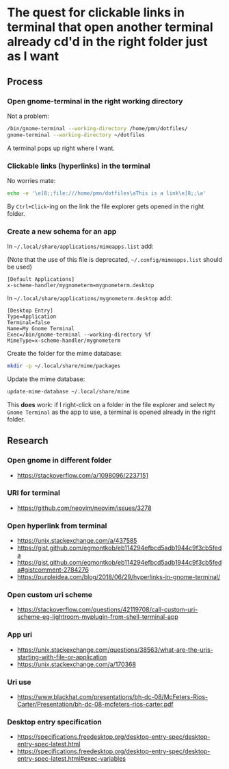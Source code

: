 # The quest for clickable links in terminal that open another terminal already cd'd in the right folder just as I want

## Process

### Open gnome-terminal in the right working directory

Not a problem:

```bash
/bin/gnome-terminal --working-directory /home/pmn/dotfiles/
gnome-terminal --working-directory ~/dotfiles
```

A terminal pops up right where I want.

### Clickable links (hyperlinks) in the terminal

No worries mate:

```bash
echo -e '\e]8;;file:///home/pmn/dotfiles\aThis is a link\e]8;;\a'
```

By `Ctrl+Click`-ing on the link the file explorer gets opened in the right folder.

### Create a new schema for an app

In `~/.local/share/applications/mimeapps.list` add:

(Note that the use of this file is deprecated, `~/.config/mimeapps.list` should be used)

```
[Default Applications]
x-scheme-handler/mygnometerm=mygnometerm.desktop
```

In `~/.local/share/applications/mygnometerm.desktop` add:

```
[Desktop Entry]
Type=Application
Terminal=false
Name=My Gnome Terminal
Exec=/bin/gnome-terminal --working-directory %f
MimeType=x-scheme-handler/mygnometerm
```

Create the folder for the mime database:

```bash
mkdir -p ~/.local/share/mime/packages
```

Update the mime database:
```bash
update-mime-database ~/.local/share/mime
```

This **does** work: if I right-click on a folder in the file explorer and select `My Gnome Terminal` as the app to use, a terminal is opened already in the right folder.

## Research

### Open gnome in different folder

* https://stackoverflow.com/a/1098096/2237151

### URI for terminal

* https://github.com/neovim/neovim/issues/3278

### Open hyperlink from terminal

* https://unix.stackexchange.com/a/437585
* https://gist.github.com/egmontkob/eb114294efbcd5adb1944c9f3cb5feda
* https://gist.github.com/egmontkob/eb114294efbcd5adb1944c9f3cb5feda#gistcomment-2784276
* https://purpleidea.com/blog/2018/06/29/hyperlinks-in-gnome-terminal/

### Open custom uri scheme

* https://stackoverflow.com/questions/42119708/call-custom-uri-scheme-eg-lightroom-myplugin-from-shell-terminal-app

### App uri

* https://unix.stackexchange.com/questions/38563/what-are-the-uris-starting-with-file-or-application
* https://unix.stackexchange.com/a/170368

### Uri use

* https://www.blackhat.com/presentations/bh-dc-08/McFeters-Rios-Carter/Presentation/bh-dc-08-mcfeters-rios-carter.pdf

### Desktop entry specification

* https://specifications.freedesktop.org/desktop-entry-spec/desktop-entry-spec-latest.html
* https://specifications.freedesktop.org/desktop-entry-spec/desktop-entry-spec-latest.html#exec-variables
